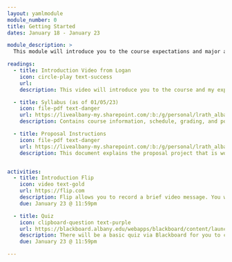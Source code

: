 ```yaml
---
layout: yamlmodule
module_number: 0
title: Getting Started
dates: January 18 - January 23

module_description: >
  This module will introduce you to the course expectations and major assignment.

readings:
  - title: Introduction Video from Logan
    icon: circle-play text-success
    url:
    description: This video will introduce you to the course and my expectations.

  - title: Syllabus (as of 01/05/23)
    icon: file-pdf text-danger
    url: https://livealbany-my.sharepoint.com/:b:/g/personal/lrath_albany_edu/EcsSJ7anLz1DkRbqKRr7OrkBVGoZy9Qk1gAHES-kAXd5Hg?e=NgI4xz
    description: Contains course information, schedule, grading, and policies.

  - title: Proposal Instructions
    icon: file-pdf text-danger
    url: https://livealbany-my.sharepoint.com/:b:/g/personal/lrath_albany_edu/EclHRXpO6ZRGl5YLyc5PN1oBOlAXE2w4a-8yKTvK4KOIAQ?e=TOP815
    description: This document explains the proposal project that is worth 60% of your final grade in this course.


activities:
  - title: Introduction Flip
    icon: video text-gold
    url: https://flip.com
    description: Flip allows you to record a brief video message. You will need the invite/code that has been sent to your UA email in order to access the software. I have limited the introduction board to 3 minutes. You will need the join code sent to your email. Here are some <a href="https://help.flip.com/hc/en-us/articles/360051542894-Getting-Started-Members" target="_blank">instructions from Flip on how to get started.</a>
    due: January 23 @ 11:59pm

  - title: Quiz
    icon: clipboard-question text-purple
    url: https://blackboard.albany.edu/webapps/blackboard/content/launchAssessment.jsp?course_id=_174705_1&content_id=_7858382_1&mode=cpview
    description: There will be a basic quiz via Blackboard for you to complete.
    due: January 23 @ 11:59pm

---
```

